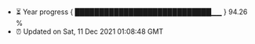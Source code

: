- ⏳ Year progress { ████████████████████████████▁▁ } 94.26 %
- ⏰ Updated on Sat, 11 Dec 2021 01:08:48 GMT

